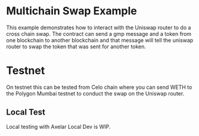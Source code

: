 # Multichain Swap Example

This example demonstrates how to interact with the Uniswap router to do a cross chain swap. The contract can send a gmp message and a token from one blockchain to another blockchain and that message will tell the uniswap router to swap the token that was sent for another token.

# Testnet
On testnet this can be tested from Celo chain where you can send WETH to the Polygon Mumbai testnet to conduct the swap on the Uniswap router.

## Local Test
Local testing with Axelar Local Dev is WIP.